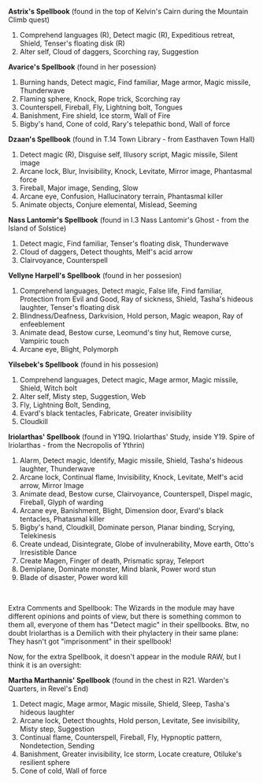 **Astrix's Spellbook** (found in the top of Kelvin's Cairn during the Mountain Climb quest)

1.  Comprehend languages (R), Detect magic (R), Expeditious retreat, Shield, Tenser's floating disk (R)
2.  Alter self, Cloud of daggers, Scorching ray, Suggestion

**Avarice's Spellbook** (found in her posession)

1.  Burning hands, Detect magic, Find familiar, Mage armor, Magic missile, Thunderwave
2.  Flaming sphere, Knock, Rope trick, Scorching ray
3.  Counterspell, Fireball, Fly, Lightning bolt, Tongues
4.  Banishment, Fire shield, Ice storm, Wall of Fire
5.  Bigby's hand, Cone of cold, Rary's telepathic bond, Wall of force

**Dzaan's Spellbook** (found in T.14 Town Library - from Easthaven Town Hall)

1.  Detect magic (R), Disguise self, Illusory script, Magic missile, Silent image
2.  Arcane lock, Blur, Invisibility, Knock, Levitate, Mirror image, Phantasmal force
3.  Fireball, Major image, Sending, Slow
4.  Arcane eye, Confusion, Hallucinatory terrain, Phantasmal killer
5.  Animate objects, Conjure elemental, Mislead, Seeming

**Nass Lantomir's Spellbook** (found in I.3 Nass Lantomir's Ghost - from the Island of Solstice)

1.  Detect magic, Find familiar, Tenser's floating disk, Thunderwave
2.  Cloud of daggers, Detect thoughts, Melf's acid arrow
3.  Clairvoyance, Counterspell

**Vellyne Harpell's Spellbook** (found in her possesion)

1.  Comprehend languages, Detect magic, False life, Find familiar, Protection from Evil and Good, Ray of sickness, Shield, Tasha's hideous laughter, Tenser's floating disk
2.  Blindness/Deafness, Darkvision, Hold person, Magic weapon, Ray of enfeeblement
3.  Animate dead, Bestow curse, Leomund's tiny hut, Remove curse, Vampiric touch
4.  Arcane eye, Blight, Polymorph

**Yilsebek's Spellbook** (found in his possesion)

1.  Comprehend languages, Detect magic, Mage armor, Magic missile, Shield, Witch bolt
2.  Alter self, Misty step, Suggestion, Web
3.  Fly, Lightning Bolt, Sending,
4.  Evard's black tentacles, Fabricate, Greater invisibility
5.  Cloudkill

**Iriolarthas' Spellbook** (found in Y19Q. Iriolarthas' Study, inside Y19. Spire of Iriolarthas - from the Necropolis of Ythrin)

1.  Alarm, Detect magic, Identify, Magic missile, Shield, Tasha's hideous laughter, Thunderwave
2.  Arcane lock, Continual flame, Invisibility, Knock, Levitate, Melf's acid arrow, Mirror Image
3.  Animate dead, Bestow curse, Clairvoyance, Counterspell, Dispel magic, Fireball, Glyph of warding
4.  Arcane eye, Banishment, Blight, Dimension door, Evard's black tentacles, Phatasmal killer
5.  Bigby's hand, Cloudkill, Dominate person, Planar binding, Scrying, Telekinesis
6.  Create undead, Disintegrate, Globe of invulnerability, Move earth, Otto's Irresistible Dance
7.  Create Magen, Finger of death, Prismatic spray, Teleport
8.  Demiplane, Dominate monster, Mind blank, Power word stun
9.  Blade of disaster, Power word kill

​

Extra Comments and Spellbook: The Wizards in the module may have different opinions and points of view, but there is something common to them all, everyone of them has "Detect magic" in their spellbooks. Btw, no doubt Iriolarthas is a Demilich with their phylactery in their same plane: They hasn't got "imprisonment" in their spellbook!

Now, for the extra Spellbook, it doesn't appear in the module RAW, but I think it is an oversight:

**Martha Marthannis' Spellbook** (found in the chest in R21. Warden's Quarters, in Revel's End)

1.  Detect magic, Mage armor, Magic missile, Shield, Sleep, Tasha's hideous laughter
2.  Arcane lock, Detect thoughts, Hold person, Levitate, See invisibility, Misty step, Suggestion
3.  Continual flame, Counterspell, Fireball, Fly, Hypnoptic pattern, Nondetection, Sending
4.  Banishment, Greater invisibility, Ice storm, Locate creature, Otiluke's resilient sphere
5.  Cone of cold, Wall of force